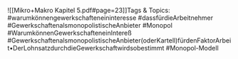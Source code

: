 
![[Mikro+Makro Kapitel 5.pdf#page=23]]Tags & Topics:
   #warumkönnengewerkschafteneininteresse
   #dassfürdieArbeitnehmer
   #GewerkschaftenalsmonopolistischeAnbieter
   #Monopol
   #WarumkönnenGewerkschafteneinIntereß
   #GewerkschaftenalsmonopolistischeAnbieter(oderKartell)fürdenFaktorArbeit•DerLohnsatzdurchdieGewerkschaftwirdsobestimmt
   #Monopol-Modell
